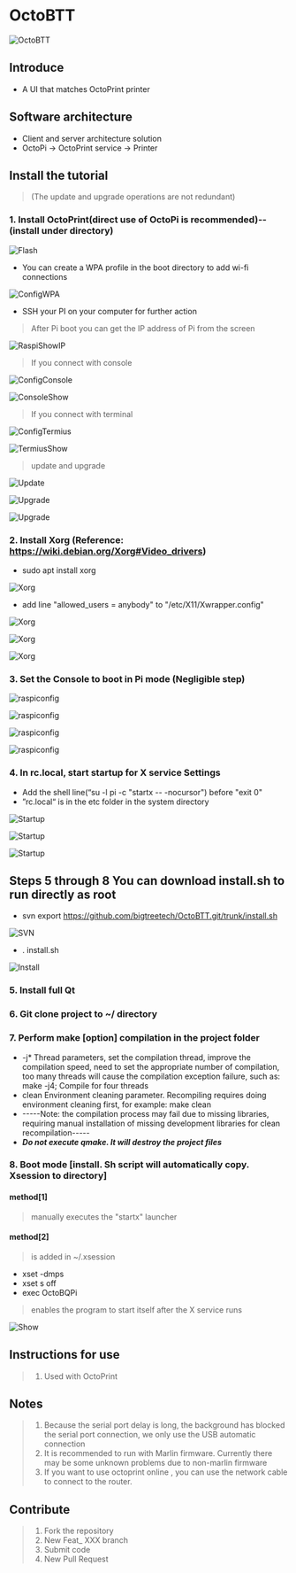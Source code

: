 # OctoBTT

![OctoBTT](https://github.com/bigtreetech/OctoBTT/raw/Wiki/assets/icon/BTT_Duck.svg "OctoBTT")

## Introduce
* A UI that matches OctoPrint printer

## Software architecture
* Client and server architecture solution
* OctoPi -> OctoPrint service -> Printer

## Install the tutorial

> (The update and upgrade operations are not redundant)
### 1.  Install OctoPrint(direct use of OctoPi is recommended)-- (install under directory)

![Flash](https://github.com/bigtreetech/OctoBTT/raw/Wiki/Resource/Ready/Flash.png "Flash")
* You can create a WPA profile in the boot directory to add wi-fi connections

![ConfigWPA](https://github.com/bigtreetech/OctoBTT/raw/Wiki/Resource/Ready/ConfigWPA.png "ConfigWPA")
* SSH your PI on your computer for further action
> After Pi boot you can get the IP address of Pi from the screen

![RaspiShowIP](https://github.com/bigtreetech/OctoBTT/raw/Wiki/Resource/Login/RaspiShowIP.jpeg "RaspiShowIP")
> If you connect with console

![ConfigConsole](https://github.com/bigtreetech/OctoBTT/raw/Wiki/Resource/Login/ConfigConsole.png "ConfigConsole")

![ConsoleShow](https://github.com/bigtreetech/OctoBTT/raw/Wiki/Resource/Login/ConsoleShow.png "ConsoleShow")
> If you connect with terminal

![ConfigTermius](https://github.com/bigtreetech/OctoBTT/raw/Wiki/Resource/Login/ConfigTermius.jpeg "ConfigTermius")

![TermiusShow](https://github.com/bigtreetech/OctoBTT/raw/Wiki/Resource/Login/TermiusShow.jpeg "TermiusShow")
> update and upgrade

![Update](https://github.com/bigtreetech/OctoBTT/raw/Wiki/Resource/1_Update.jpeg "Update")

![Upgrade](https://github.com/bigtreetech/OctoBTT/raw/Wiki/Resource/2_1_Upgrade.jpeg "Upgrade")

![Upgrade](https://github.com/bigtreetech/OctoBTT/raw/Wiki/Resource/2_2_Upgrade.jpeg "Upgrade")
### 2.  Install Xorg (Reference: https://wiki.debian.org/Xorg#Video_drivers)
* sudo apt install xorg

![Xorg](https://github.com/bigtreetech/OctoBTT/raw/Wiki/Resource/3_1_xorg.jpeg "Xorg")
* add line "allowed_users = anybody" to "/etc/X11/Xwrapper.config"

![Xorg](https://github.com/bigtreetech/OctoBTT/raw/Wiki/Resource/3_2_xorg.jpeg "Xorg")

![Xorg](https://github.com/bigtreetech/OctoBTT/raw/Wiki/Resource/3_3_xorg.jpeg "Xorg")

![Xorg](https://github.com/bigtreetech/OctoBTT/raw/Wiki/Resource/3_4_xorg.jpeg "Xorg")
### 3.  Set the Console to boot in Pi mode (Negligible step)

![raspiconfig](https://github.com/bigtreetech/OctoBTT/raw/Wiki/Resource/raspiconfig/Command.jpeg "raspiconfig")

![raspiconfig](https://github.com/bigtreetech/OctoBTT/raw/Wiki/Resource/raspiconfig/1.jpeg "raspiconfig")

![raspiconfig](https://github.com/bigtreetech/OctoBTT/raw/Wiki/Resource/raspiconfig/2.jpeg "raspiconfig")

![raspiconfig](https://github.com/bigtreetech/OctoBTT/raw/Wiki/Resource/raspiconfig/3.jpeg "raspiconfig")
### 4.  In rc.local, start startup for X service Settings
* Add the shell line(“su -l pi -c "startx -- -nocursor") before "exit 0"
* ”rc.local“ is in the etc folder in the system directory

![Startup](https://github.com/bigtreetech/OctoBTT/raw/Wiki/Resource/4_1_startup.jpeg "Startup")

![Startup](https://github.com/bigtreetech/OctoBTT/raw/Wiki/Resource/4_2_startup.jpeg "Startup")

![Startup](https://github.com/bigtreetech/OctoBTT/raw/Wiki/Resource/4_3_startup.jpeg "Startup")
## Steps 5 through 8 You can download install.sh to run directly as root
* svn export https://github.com/bigtreetech/OctoBTT.git/trunk/install.sh

![SVN](https://github.com/bigtreetech/OctoBTT/raw/Wiki/Resource/5_SVN.jpeg "SVN")
* . install.sh

![Install](https://github.com/bigtreetech/OctoBTT/raw/Wiki/Resource/6_install.jpeg "Install")
### 5.  Install full Qt
### 6.  Git clone project to ~/ directory
### 7.  Perform make [option] compilation in the project folder
* -j* Thread parameters, set the compilation thread, improve the compilation speed, need to set the appropriate number of compilation, too many threads will cause the compilation exception failure, such as: make -j4; Compile for four threads
* clean Environment cleaning parameter. Recompiling requires doing environment cleaning first, for example: make clean
* -----Note: the compilation process may fail due to missing libraries, requiring manual installation of missing development libraries for clean recompilation-----
* *****Do not execute qmake. It will destroy the project files*****
### 8.  Boot mode [install. Sh script will automatically copy. Xsession to directory]
#### method[1]
> manually executes the "startx" launcher

#### method[2]
>  is added in ~/.xsession
* xset -dmps
* xset s off
* exec OctoBQPi
> enables the program to start itself after the X service runs

![Show](https://github.com/bigtreetech/OctoBTT/raw/Wiki/Resource/Show.jpeg "Show")

## Instructions for use

> 1.  Used with OctoPrint

## Notes
> 1. Because the serial port delay is long, the background has blocked the serial port connection, we only use the USB automatic connection
> 2. It is recommended to run with Marlin firmware. Currently there may be some unknown problems due to non-marlin firmware
> 3. If you want to use octoprint online , you can use the network cable to connect to the router.

## Contribute

> 1. Fork the repository
> 2. New Feat_ XXX branch
> 3. Submit code
> 4. New Pull Request

